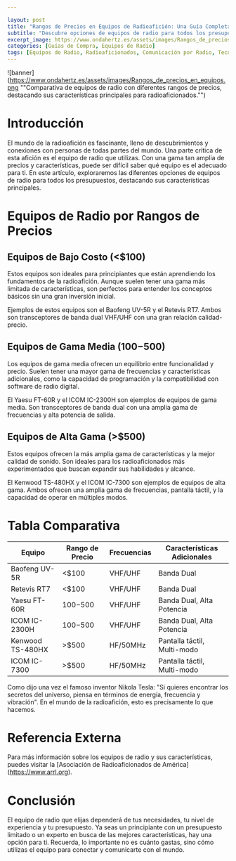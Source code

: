 ```yaml
---

layout: post
title: "Rangos de Precios en Equipos de Radioafición: Una Guía Completa"
subtitle: "Descubre opciones de equipos de radio para todos los presupuestos y sus características principales."
excerpt_image: https://www.ondahertz.es/assets/images/Rangos_de_precios_en_equipos.png
categories: [Guías de Compra, Equipos de Radio]
tags: [Equipos de Radio, Radioaficionados, Comunicación por Radio, Tecnología]
---
```


![banner](https://www.ondahertz.es/assets/images/Rangos_de_precios_en_equipos.png ""Comparativa de equipos de radio con diferentes rangos de precios, destacando sus características principales para radioaficionados."")

# Introducción

El mundo de la radioafición es fascinante, lleno de descubrimientos y conexiones con personas de todas partes del mundo. Una parte crítica de esta afición es el equipo de radio que utilizas. Con una gama tan amplia de precios y características, puede ser difícil saber qué equipo es el adecuado para ti. En este artículo, exploraremos las diferentes opciones de equipos de radio para todos los presupuestos, destacando sus características principales. 

# Equipos de Radio por Rangos de Precios

## Equipos de Bajo Costo (<$100)

Estos equipos son ideales para principiantes que están aprendiendo los fundamentos de la radioafición. Aunque suelen tener una gama más limitada de características, son perfectos para entender los conceptos básicos sin una gran inversión inicial. 

Ejemplos de estos equipos son el Baofeng UV-5R y el Retevis RT7. Ambos son transceptores de banda dual VHF/UHF con una gran relación calidad-precio. 

## Equipos de Gama Media ($100-$500)

Los equipos de gama media ofrecen un equilibrio entre funcionalidad y precio. Suelen tener una mayor gama de frecuencias y características adicionales, como la capacidad de programación y la compatibilidad con software de radio digital. 

El Yaesu FT-60R y el ICOM IC-2300H son ejemplos de equipos de gama media. Son transceptores de banda dual con una amplia gama de frecuencias y alta potencia de salida.

## Equipos de Alta Gama (>$500)

Estos equipos ofrecen la más amplia gama de características y la mejor calidad de sonido. Son ideales para los radioaficionados más experimentados que buscan expandir sus habilidades y alcance.

El Kenwood TS-480HX y el ICOM IC-7300 son ejemplos de equipos de alta gama. Ambos ofrecen una amplia gama de frecuencias, pantalla táctil, y la capacidad de operar en múltiples modos.

# Tabla Comparativa

| Equipo        | Rango de Precio | Frecuencias | Características Adicionales |
|---------------|-----------------|-------------|-----------------------------|
| Baofeng UV-5R | <$100           | VHF/UHF     | Banda Dual                  |
| Retevis RT7   | <$100           | VHF/UHF     | Banda Dual                  |
| Yaesu FT-60R  | $100-$500       | VHF/UHF     | Banda Dual, Alta Potencia   |
| ICOM IC-2300H | $100-$500       | VHF/UHF     | Banda Dual, Alta Potencia   |
| Kenwood TS-480HX | >$500        | HF/50MHz    | Pantalla táctil, Multi-modo |
| ICOM IC-7300  | >$500           | HF/50MHz    | Pantalla táctil, Multi-modo |

Como dijo una vez el famoso inventor Nikola Tesla: "Si quieres encontrar los secretos del universo, piensa en términos de energía, frecuencia y vibración". En el mundo de la radioafición, esto es precisamente lo que hacemos.

# Referencia Externa

Para más información sobre los equipos de radio y sus características, puedes visitar la [Asociación de Radioaficionados de América] (https://www.arrl.org).

# Conclusión

El equipo de radio que elijas dependerá de tus necesidades, tu nivel de experiencia y tu presupuesto. Ya seas un principiante con un presupuesto limitado o un experto en busca de las mejores características, hay una opción para ti. Recuerda, lo importante no es cuánto gastas, sino cómo utilizas el equipo para conectar y comunicarte con el mundo.